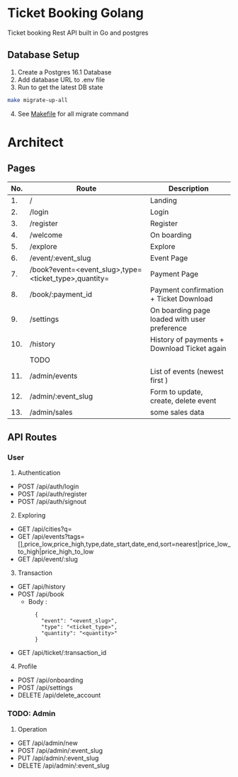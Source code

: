 # Ticket Booking Golang
  Ticket booking Rest API built in Go and postgres

## Database Setup
  1. Create a Postgres 16.1 Database
  2. Add database URL to .env file
  3. Run to get the latest DB state 
```sh
make migrate-up-all
```
  4. See [Makefile](Makefile) for all migrate command


# Architect

## Pages
| No. | Route                                                           | Description                                  |
| --- | ---                                                             | ---                                          |
| 1.  | /                                                               | Landing                                      |
| 2.  | /login                                                          | Login                                        |
| 3.  | /register                                                       | Register                                     |
| 4.  | /welcome                                                        | On boarding                                  |
| 5.  | /explore                                                        | Explore                                      |
| 6.  | /event/:event_slug                                              | Event Page                                   |
| 7.  | /book?event=<event_slug>,type=<ticket_type>,quantity=<quantity> | Payment Page                                 |
| 8.  | /book/:payment_id                                               | Payment confirmation + Ticket Download       |
| 9.  | /settings                                                       | On boarding page loaded with user preference |
| 10. | /history                                                        | History of payments + Download Ticket again  |
|     | TODO                                                            |                                              |
| 11. | /admin/events                                                   | List of events (newest first )               |
| 12. | /admin/:event_slug                                              | Form to update, create, delete event         |
| 13. | /admin/sales                                                    | some sales data                              |

## API Routes

### User
1. Authentication
  - POST /api/auth/login 
  - POST /api/auth/register
  - POST /api/auth/signout

2. Exploring
  - GET /api/cities?q=<query>
  - GET /api/events?tags=[],price_low,price_high,type,date_start,date_end,sort=nearest|price_low_to_high|price_high_to_low
  - GET /api/event/:slug

3. Transaction
  - GET /api/history
  - POST /api/book
    - Body :
      ```
        {
          "event": "<event_slug>",
          "type": "<ticket_type>",
          "quantity": "<quantity>"
        }
      ```
  - GET /api/ticket/:transaction_id

4. Profile
  - POST /api/onboarding
  - POST /api/settings
  - DELETE /api/delete_account

### TODO: Admin
1. Operation
  - GET /api/admin/new 
  - POST /api/admin/:event_slug
  - PUT /api/admin/:event_slug
  - DELETE /api/admin/:event_slug
